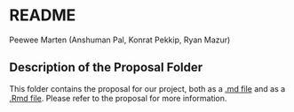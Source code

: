 README
================
Peewee Marten (Anshuman Pal, Konrat Pekkip, Ryan Mazur)

## Description of the Proposal Folder

This folder contains the proposal for our project, both as a [.md
file](Proposal.md) and as a [.Rmd file](Proposal.Rmd). Please refer to
the proposal for more information.
